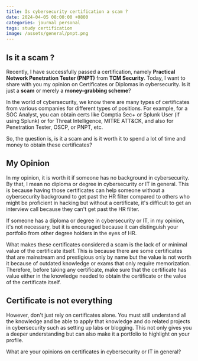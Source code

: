```yaml
---
title: Is cybersecurity certification a scam ?
date: 2024-04-05 08:00:00 +0800
categories: journal personal
tags: study certification
image: /assets/general/pnpt.png
---
```


## Is it a scam ?

Recently, I have successfully passed a certification, namely **Practical Network Penetration Tester (PNPT)** from **TCM Security**. Today, I want to share with you my opinion on Certificates or Diplomas in cybersecurity. Is it just a **scam** or merely a **money-grabbing scheme**?

In the world of cybersecurity, we know there are many types of certificates from various companies for different types of positions. For example, for a SOC Analyst, you can obtain certs like Comptia Sec+ or Splunk User (if using Splunk) or for Threat Intelligence, MITRE ATT&CK, and also for Penetration Tester, OSCP, or PNPT, etc.

So, the question is, is it a scam and is it worth it to spend a lot of time and money to obtain these certificates?

## My Opinion

In my opinion, it is worth it if someone has no background in cybersecurity. By that, I mean no diploma or degree in cybersecurity or IT in general. This is because having those certificates can help someone without a cybersecurity background to get past the HR filter compared to others who might be proficient in hacking but without a certificate, it's difficult to get an interview call because they can't get past the HR filter.

If someone has a diploma or degree in cybersecurity or IT, in my opinion, it's not necessary, but it is encouraged because it can distinguish your portfolio from other degree holders in the eyes of HR.

What makes these certificates considered a scam is the lack of or minimal value of the certificate itself. This is because there are some certificates that are mainstream and prestigious only by name but the value is not worth it because of outdated knowledge or exams that only require memorization. Therefore, before taking any certificate, make sure that the certificate has value either in the knowledge needed to obtain the certificate or the value of the certificate itself.

## Certificate is not everything

However, don't just rely on certificates alone. You must still understand all the knowledge and be able to apply that knowledge and do related projects in cybersecurity such as setting up labs or blogging. This not only gives you a deeper understanding but can also make it a portfolio to highlight on your profile.

What are your opinions on certificates in cybersecurity or IT in general?
